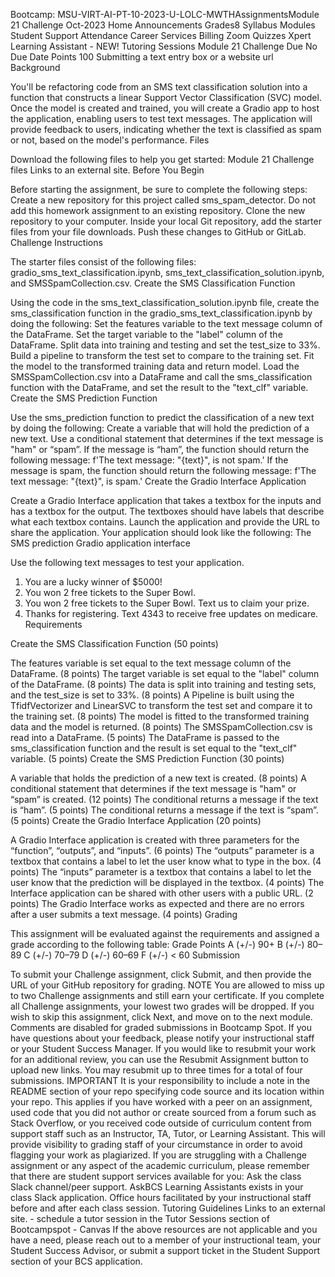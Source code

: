 Bootcamp: MSU-VIRT-AI-PT-10-2023-U-LOLC-MWTHAssignmentsModule 21 Challenge
Oct-2023
Home
Announcements
Grades8
Syllabus
Modules
Student Support
Attendance
Career Services
Billing
Zoom
Quizzes
Xpert Learning Assistant - NEW!
Tutoring Sessions
Module 21 Challenge
Due No Due Date  Points 100  Submitting a text entry box or a website url
Background

You'll be refactoring code from an SMS text classification solution into a function that constructs a linear Support Vector Classification (SVC) model. Once the model is created and trained, you will create a Gradio app to host the application, enabling users to test text messages. The application will provide feedback to users, indicating whether the text is classified as spam or not, based on the model's performance.
Files

Download the following files to help you get started:
Module 21 Challenge files Links to an external site.
Before You Begin

Before starting the assignment, be sure to complete the following steps:
Create a new repository for this project called sms_spam_detector. Do not add this homework assignment to an existing repository.
Clone the new repository to your computer.
Inside your local Git repository, add the starter files from your file downloads.
Push these changes to GitHub or GitLab.
Challenge Instructions

The starter files consist of the following files: gradio_sms_text_classification.ipynb, sms_text_classification_solution.ipynb, and SMSSpamCollection.csv.
Create the SMS Classification Function

Using the code in the sms_text_classification_solution.ipynb file, create the sms_classification function in the gradio_sms_text_classification.ipynb by doing the following:
Set the features variable to the text message column of the DataFrame.
Set the target variable to the "label" column of the DataFrame.
Split data into training and testing and set the test_size to 33%.
Build a pipeline to transform the test set to compare to the training set.
Fit the model to the transformed training data and return model.
Load the SMSSpamCollection.csv into a DataFrame and call the sms_classification function with the DataFrame, and set the result to the "text_clf" variable.
Create the SMS Prediction Function

Use the sms_prediction function to predict the classification of a new text by doing the following:
Create a variable that will hold the prediction of a new text.
Use a conditional statement that determines if the text message is "ham" or “spam”.
If the message is “ham”, the function should return the following message: f'The text message: "{text}", is not spam.'
If the message is spam, the function should return the following message: f'The text message: "{text}", is spam.'
Create the Gradio Interface Application

Create a Gradio Interface application that takes a textbox for the inputs and has a textbox for the output. The textboxes should have labels that describe what each textbox contains.
Launch the application and provide the URL to share the application. Your application should look like the following:
The SMS prediction Gradio application interface

Use the following text messages to test your application.
1. You are a lucky winner of $5000!
2. You won 2 free tickets to the Super Bowl.
3. You won 2 free tickets to the Super Bowl. Text us to claim your prize.
4. Thanks for registering. Text 4343 to receive free updates on medicare.
Requirements

Create the SMS Classification Function (50 points)

The features variable is set equal to the text message column of the DataFrame. (8 points)
The target variable is set equal to the "label" column of the DataFrame. (8 points)
The data is split into training and testing sets, and the test_size is set to 33%. (8 points)
A Pipeline is built using the TfidfVectorizer and LinearSVC to transform the test set and compare it to the training set. (8 points)
The model is fitted to the transformed training data and the model is returned. (8 points)
The SMSSpamCollection.csv is read into a DataFrame. (5 points)
The DataFrame is passed to the sms_classification function and the result is set equal to the "text_clf" variable. (5 points)
Create the SMS Prediction Function (30 points)

A variable that holds the prediction of a new text is created. (8 points)
A conditional statement that determines if the text message is "ham" or “spam” is created. (12 points)
The conditional returns a message if the text is “ham”. (5 points)
The conditional returns a message if the text is “spam”. (5 points)
Create the Gradio Interface Application (20 points)

A Gradio Interface application is created with three parameters for the “function”, “outputs”, and “inputs”. (6 points)
The “outputs” parameter is a textbox that contains a label to let the user know what to type in the box. (4 points)
The “inputs” parameter is a textbox that contains a label to let the user know that the prediction will be displayed in the textbox. (4 points)
The Interface application can be shared with other users with a public URL. (2 points)
The Gradio Interface works as expected and there are no errors after a user submits a text message. (4 points)
Grading

This assignment will be evaluated against the requirements and assigned a grade according to the following table:
Grade    Points
A (+/-)    90+
B (+/-)    80–89
C (+/-)    70–79
D (+/-)    60–69
F (+/-)    < 60
Submission

To submit your Challenge assignment, click Submit, and then provide the URL of your GitHub repository for grading.
NOTE
You are allowed to miss up to two Challenge assignments and still earn your certificate. If you complete all Challenge assignments, your lowest two grades will be dropped. If you wish to skip this assignment, click Next, and move on to the next module.
Comments are disabled for graded submissions in Bootcamp Spot. If you have questions about your feedback, please notify your instructional staff or your Student Success Manager. If you would like to resubmit your work for an additional review, you can use the Resubmit Assignment button to upload new links. You may resubmit up to three times for a total of four submissions.
IMPORTANT
It is your responsibility to include a note in the README section of your repo specifying code source and its location within your repo. This applies if you have worked with a peer on an assignment, used code that you did not author or create sourced from a forum such as Stack Overflow, or you received code outside of curriculum content from support staff such as an Instructor, TA, Tutor, or Learning Assistant. This will provide visibility to grading staff of your circumstance in order to avoid flagging your work as plagiarized.
If you are struggling with a Challenge assignment or any aspect of the academic curriculum, please remember that there are student support services available for you:
Ask the class Slack channel/peer support.
AskBCS Learning Assistants exists in your class Slack application.
Office hours facilitated by your instructional staff before and after each class session.
Tutoring Guidelines Links to an external site. - schedule a tutor session in the Tutor Sessions section of Bootcampspot - Canvas
If the above resources are not applicable and you have a need, please reach out to a member of your instructional team, your Student Success Advisor, or submit a support ticket in the Student Support section of your BCS application.
